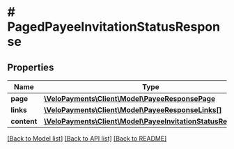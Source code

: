 # # PagedPayeeInvitationStatusResponse

## Properties

Name | Type | Description | Notes
------------ | ------------- | ------------- | -------------
**page** | [**\VeloPayments\Client\Model\PayeeResponsePage**](PayeeResponsePage.md) |  | [optional] 
**links** | [**\VeloPayments\Client\Model\PayeeResponseLinks[]**](PayeeResponseLinks.md) |  | [optional] 
**content** | [**\VeloPayments\Client\Model\PayeeInvitationStatusResponse[]**](PayeeInvitationStatusResponse.md) |  | [optional] 

[[Back to Model list]](../../README.md#documentation-for-models) [[Back to API list]](../../README.md#documentation-for-api-endpoints) [[Back to README]](../../README.md)



